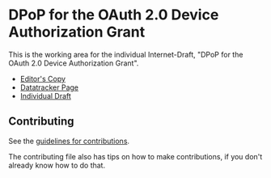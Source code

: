 <!-- regenerate: off (set to off if you edit this file) -->

# DPoP for the OAuth 2.0 Device Authorization Grant

This is the working area for the individual Internet-Draft, "DPoP for the OAuth 2.0 Device Authorization Grant".

* [Editor's Copy](https://drafts.aaronpk.com/oauth-dpop-device-flow/draft-parecki-oauth-dpop-device-flow.html)
* [Datatracker Page](https://datatracker.ietf.org/doc/draft-parecki-oauth-dpop-device-flow)
* [Individual Draft](https://datatracker.ietf.org/doc/html/draft-parecki-oauth-dpop-device-flow)


## Contributing

See the
[guidelines for contributions](https://github.com/aaronpk/oauth-dpop-device-flow/blob/main/CONTRIBUTING.md).

The contributing file also has tips on how to make contributions, if you
don't already know how to do that.

